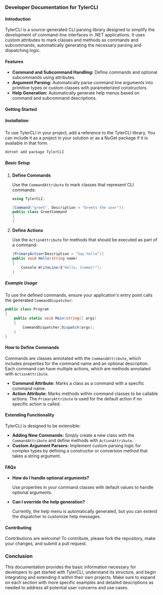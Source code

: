 ### Developer Documentation for TylerCLI

#### Introduction

TylerCLI is a source-generated CLI parsing library designed to simplify the development of command-line interfaces in .NET applications. It uses custom attributes to mark classes and methods as commands and subcommands, automatically generating the necessary parsing and dispatching logic.

#### Features

- **Command and Subcommand Handling:** Define commands and optional subcommands using attributes.
- **Argument Parsing:** Automatically parse command line arguments into primitive types or custom classes with parameterized constructors.
- **Help Generation:** Automatically generate help menus based on command and subcommand descriptions.

#### Getting Started

##### Installation

To use TylerCLI in your project, add a reference to the TylerCLI library. You can include it as a project in your solution or as a NuGet package if it is available in that form.

```bash
dotnet add package TylerCLI
```

##### Basic Setup

1. **Define Commands**

   Use the `CommandAttribute` to mark classes that represent CLI commands:

   ```csharp
   using TylerCLI;

   [Command("greet", Description = "Greets the user")]
   public class GreetCommand
   {
   }
   ```

2. **Define Actions**

   Use the `ActionAttribute` for methods that should be executed as part of a command:

   ```csharp
   [PrimaryAction(Description = "Say hello")]
   public void Hello(string name)
   {
       Console.WriteLine($"Hello, {name}!");
   }
   ```

##### Example Usage

To use the defined commands, ensure your application's entry point calls the generated `CommandDispatcher`:

```csharp
public class Program
{
    public static void Main(string[] args)
    {
        CommandDispatcher.Dispatch(args);
    }
}
```

#### How to Define Commands

Commands are classes annotated with the `CommandAttribute`, which includes properties for the command name and an optional description. Each command can have multiple actions, which are methods annotated with `ActionAttribute`.

- **Command Attribute:** Marks a class as a command with a specific command name.
- **Action Attribute:** Marks methods within command classes to be callable actions. The `PrimaryAttribute` is used for the default action if no specific action is called.

#### Extending Functionality

TylerCLI is designed to be extensible:

- **Adding New Commands:** Simply create a new class with the `CommandAttribute` and define methods with `ActionAttribute`.
- **Custom Argument Parsers:** Implement custom parsing logic for complex types by defining a constructor or conversion method that takes a string argument.

#### FAQs

- **How do I handle optional arguments?**
  
  Use properties in your command classes with default values to handle optional arguments.

- **Can I override the help generation?**
  
  Currently, the help menu is automatically generated, but you can extend the dispatcher to customize help messages.

#### Contributing

Contributions are welcome! To contribute, please fork the repository, make your changes, and submit a pull request.

### Conclusion

This documentation provides the basic information necessary for developers to get started with TylerCLI, understand its structure, and begin integrating and extending it within their own projects. Make sure to expand on each section with more specific examples and detailed descriptions as needed to address all potential user concerns and use cases.
